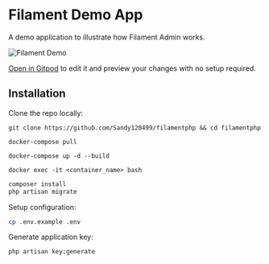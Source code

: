 # Filament Demo App

A demo application to illustrate how Filament Admin works.

![Filament Demo](https://github.com/filamentphp/demo/assets/171715/899161a9-3c85-4dc9-9599-13928d3a4412)

[Open in Gitpod](https://gitpod.io/#https://github.com/filamentphp/demo) to edit it and preview your changes with no setup required.

## Installation

Clone the repo locally:

```
git clone https://github.com/Sandy120499/filamentphp && cd filamentphp
```

```
docker-compose pull
```
```
docker-compose up -d --build
```

```
docker exec -it <container_name> bash
```

```sh
composer install
php artisan migrate
```

Setup configuration:

```sh
cp .env.example .env
```

Generate application key:

```sh
php artisan key:generate
```


